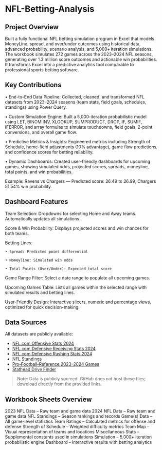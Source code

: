 # NFL-Betting-Analysis
## Project Overview
Built a fully functional NFL betting simulation program in Excel that models MoneyLine, spread, and over/under outcomes using historical data, advanced probability, scenario analysis, and 5,000+ iteration simulations.
The workbook simulates 272 games across the 2023–2024 NFL seasons, generating over 1.3 million score outcomes and actionable win probabilities. It transforms Excel into a predictive analytics tool comparable to professional sports betting software.

## Key Contributions
• End-to-End Data Pipeline: Collected, cleaned, and transformed NFL datasets from 2023–2024 seasons (team stats, field goals, schedules, standings) using Power Query.

• Custom Simulation Engine: Built a 5,000-iteration probabilistic model using LET, BINOM.INV, XLOOKUP, SUMPRODUCT, DROP, IF, SUMIF, IFERROR, and array formulas to simulate touchdowns, field goals, 2-point conversions, and overall game flow.

• Predictive Metrics & Insights: Engineered metrics including Strength of Schedule, home-field adjustments (10% advantage), game flow predictions, and confidence scores for betting reliability.

• Dynamic Dashboards: Created user-friendly dashboards for upcoming games, showing simulated odds, projected scores, spreads, moneyline, total points, and win probabilities.

Example:
Ravens vs Chargers — Predicted score: 26.49 to 26.99, Chargers 51.54% win probability.

## Dashboard Features
Team Selection: Dropdowns for selecting Home and Away teams. Automatically updates all simulations.

Score & Win Probability: Displays projected scores and win chances for both teams.

Betting Lines:

    • Spread: Predicted point differential
    
    • Moneyline: Simulated win odds
    
    • Total Points (Over/Under): Expected total score
    
Game Range Filter: Select a date range to populate all upcoming games.

Upcoming Games Table: Lists all games within the selected range with simulated results and betting lines.

User-Friendly Design: Interactive slicers, numeric and percentage views, optimized for quick decision-making.

## Data Sources
All datasets are publicly available:
- [NFL.com Offensive Stats 2024](https://www.nfl.com/stats/team-stats/offense/scoring/2024/reg/all)
- [NFL.com Defensive Receiving Stats 2024](https://www.nfl.com/stats/team-stats/defense/receiving/2024/reg/all)
- [NFL.com Defensive Rushing Stats 2024](https://www.nfl.com/stats/team-stats/defense/rushing/2024/reg/all)
- [NFL Standings](https://www.nfl.com/standings/)
- [Pro-Football-Reference 2023–2024 Games](https://www.pro-football-reference.com/years/2024/games.htm)
- [Stathead Drive Finder](https://stathead.com/football/drive_finder.cgi?request=1&year_min=2023&year_max=2023)

> Note: Data is publicly sourced. GitHub does not host these files; download directly from the provided links.

## Workbook Sheets Overview
2023 NFL Data – Raw team and game data
2024 NFL Data – Raw team and game data
NFL Standings – Season rankings and records
Game(s) Data – All game-level statistics
Team Ratings – Calculated metrics for offense and defense
Strength of Schedule – Weighted difficulty metrics
Team Map – Visual representation of teams and locations
Miscellaneous Stats – Supplemental constants used in simulations
Simulation – 5,000+ iteration probabilistic engine
Dashboard – Interactive results with betting analytics
